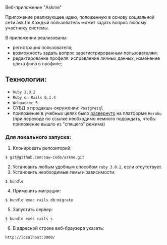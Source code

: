 Веб-приложение "Askme"

Приложение реализующее идею, положенную в основу социальной сети ask.fm
Каждый пользователь может задать вопрос любому участнику системы.

В приложении реализованы:
- регистрация пользователя;
- возможность задать вопрос зарегистрированным пользователям;
- редактирование профиля: исправление личных данных, изменение цвета фона в профиле;

## Технологии:

- `Ruby 3.0.2`
- `Ruby on Rails 6.1.4`
- `Webpacker 5`
- СУБД в продакшн-окружении: `Postgresql`
- приложение в учебных целях было [развернуто](https://coolquestions.herokuapp.com/) на платформе `Heroku`
  (при переходе по ссылке необходимо немного подождать, чтобы приложение вышло из "спящего"
  режима)

### Для локального запуска:

1. Клонировать репозиторий:

```
$ git@github.com:saw-code/askme.git
```

2. Установить любым удобным способом `ruby 3.0.2`, если отсутствует.
3. Установить необходимые гемы и зависимости:

```
$ bundle
```

4. Применить миграции:

```
$ bundle exec rails db:migrate
```

5. Запустить сервер:

```
$ bundle exec rails s
```

6. В адресной строке веб-браузера указать:

```
http://localhost:3000/
```
